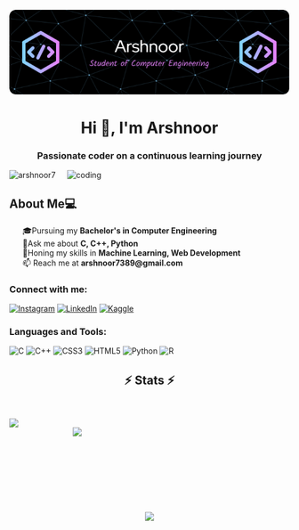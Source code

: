 ![logo](https://github.com/Arshnoor7/Arshnoor7/blob/main/github-header-image.png)
<meta name="title" content="Arshnoor">
<meta name="description" content="Hi, I'm Arshnoor. 🎓 I am currently pursuing my BE in Computer Engineering from Thapar Institute of Engineering and Technology, Patiala 🌱 I’m currently learning Web Devlopment and Machine Learning. 📫 Reach me at arshnoor7389@gmail.com">
<meta name="keyword" content="Arshnoor, Arshnoor Github, Github, Thapar,Thapar University Github">
<h1 align="center">Hi 👋, I'm Arshnoor</h1>
<h3 align="center">Passionate coder on a continuous learning journey</h3>

<img align="right" alt="coding" width="400" src="https://camo.githubusercontent.com/cae12fddd9d6982901d82580bdf321d81fb299141098ca1c2d4891870827bf17/68747470733a2f2f6d69726f2e6d656469756d2e636f6d2f6d61782f313336302f302a37513379765349765f7430696f4a2d5a2e676966">
<p align="left"> <img src="https://komarev.com/ghpvc/?username=arshnoor7&label=Profile%20views&color=0e75b6&style=flat" alt="arshnoor7" /> </p>
<h2>About Me💻</h2>
<ul type="none">
    <li>🎓Pursuing my <strong>Bachelor's in Computer Engineering</strong></li>
    <li>💬Ask me about <strong>C, C++, Python</strong></li>
    <li>🌱Honing my skills in <strong>Machine Learning, Web Development</strong>
    <li>📫 Reach me  at <strong>arshnoor7389@gmail.com</strong></li>
</li>
</ul>

<h3 align="left">Connect with me:</h3>

[![Instagram](https://img.shields.io/badge/Instagram-%23E4405F.svg?logo=Instagram&logoColor=white)](https://www.instagram.com/arshi_7389_malik) [![LinkedIn](https://img.shields.io/badge/LinkedIn-%230077B5.svg?logo=linkedin&logoColor=white)](https://www.linkedin.com/in/arshnoor-insan-42312427a) [![Kaggle](https://img.shields.io/badge/Kaggle-%231DA1F2.svg?logo=Kaggle&logoColor=white)](https://www.kaggle.com/arshnoor7389)


<h3 align="left">Languages and Tools:</h3>

![C](https://img.shields.io/badge/c-%2300f.svg?style=for-the-badge&logo=c&logoColor=white) ![C++](https://img.shields.io/badge/c++-%2300599C.svg?style=for-the-badge&logo=c%2B%2B&logoColor=white) ![CSS3](https://img.shields.io/badge/css3-%231572B6.svg?style=for-the-badge&logo=css3&logoColor=white) ![HTML5](https://img.shields.io/badge/html5-%23E34F26.svg?style=for-the-badge&logo=html5&logoColor=white) ![Python](https://img.shields.io/badge/python-%2300f.svg?style=for-the-badge&logo=python&logoColor=white) ![R](https://img.shields.io/badge/r-%231572B6.svg?style=for-the-badge&logo=r&logoColor=white)

<!-- STATUS -->
<h2 align="center">⚡ Stats ⚡</h2>
<br>
<p align=center>
  <div align=center>
    <a href="https://github.com/arshnoor7?tab=repositories">
      <img align="left" width=390 src="https://github-readme-streak-stats.herokuapp.com/?user=arshnoor7&theme=tokyonight_duo"/>
    </a>
    <a href="https://github.com/arshnoor7?tab=repositories">
      <img align="right" width=390 src="https://github-readme-stats.vercel.app/api?username=arshnoor7&theme=github_dark&show_icons=true" />
    </a>
  </div>
  
<br><br><br><br>
<br><br><br><br>
  <div align=center>
    <a href="https://github.com/arshnoor7?tab=repositories">
      <img width=325 align="center" src="https://github-readme-stats.vercel.app/api/top-langs/?username=arshnoor7&layout=compact&langs_count=10&theme=github_dark">
    </a>
